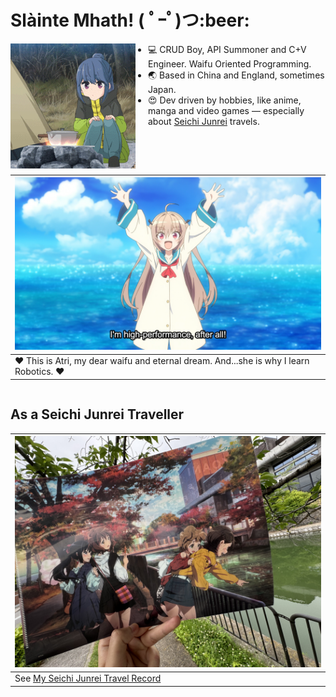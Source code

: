 <h1>Slàinte Mhath! ( ﾟｰﾟ)つ:beer: </h1>

<p align="center">
<img src="https://raw.githubusercontent.com/Arthurzyang/Arthurzyang/main/preview.gif" 
     alt="Yuru Camp" 
     width="200"
     style="float:left; margin-right:20px; margin-bottom:10px;" />
</p>

- 💻 CRUD Boy, API Summoner and C+V Engineer. Waifu Oriented Programming. 
- :earth_asia: Based in China and England, sometimes Japan.  
- :heart_eyes: Dev driven by hobbies, like anime, manga and video games — especially about [Seichi Junrei](https://en.wikipedia.org/wiki/Pilgrimage_(anime)) travels.


|![landmark_empty](atri-ep-1f-1024x576.png)|
|-------------------------------------------------------------|
|❤️ This is Atri, my dear waifu and eternal dream. And...she is why I learn Robotics. ❤️|

<div style="clear: both;"></div>

## As a Seichi Junrei Traveller
|<img src="https://github.com/Arthurzyang/Arthurzyang/blob/main/IMG_6040.jpg?raw=true" width="500" height="370" alt="Centered Image" />|
|------------------------------------|
|See [My Seichi Junrei Travel Record](https://github.com/Arthurzyang/Arthurzyang/blob/main/seichi_junrei_intro.md)|

